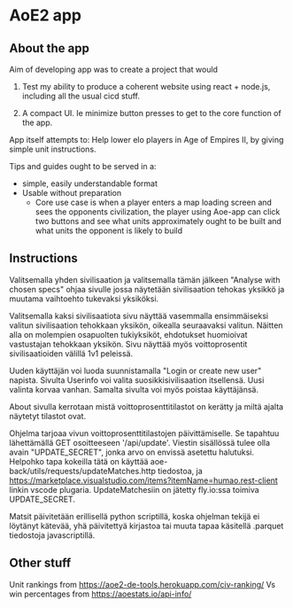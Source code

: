# AoE2 app

## About the app

Aim of developing app was to create a project that would

1. Test my ability to produce a coherent website using react + node.js, including all the usual cicd stuff.

2. A compact UI. Ie minimize button presses to get to the core function of the app.

App itself attempts to: 
Help lower elo players in Age of Empires II, by giving simple unit instructions.

Tips and guides ought to be served in a:

- simple, easily understandable format
- Usable without preparation
  - Core use case is when a player enters a map loading screen and sees the opponents civilization, the player using Aoe-app can click two buttons and see what units approximately ought to be built and what units the opponent is likely to build

## Instructions

Valitsemalla yhden sivilisaation ja valitsemalla tämän jälkeen "Analyse with chosen specs" ohjaa sivulle jossa näytetään sivilisaation tehokas yksikkö ja muutama vaihtoehto tukevaksi yksiköksi.

Valitsemalla kaksi sivilisaatiota sivu näyttää vasemmalla ensimmäiseksi valitun sivilisaation tehokkaan yksikön, oikealla seuraavaksi valitun. Näitten alla on molempien osapuolten tukiyksiköt, ehdotukset huomioivat vastustajan tehokkaan yksikön. Sivu näyttää myös voittoprosentit sivilisaatioiden välillä 1v1 peleissä.

Uuden käyttäjän voi luoda suunnistamalla "Login or create new user" napista. Sivulta Userinfo voi valita suosikkisivilisaation itsellensä. Uusi valinta korvaa vanhan. Samalta sivulta voi myös poistaa käyttäjänsä.

About sivulla kerrotaan mistä voittoprosenttitilastot on kerätty ja miltä ajalta näytetyt tilastot ovat.

Ohjelma tarjoaa vivun voittoprosenttitilastojen päivittämiselle. Se tapahtuu lähettämällä GET osoitteeseen '/api/update'. Viestin sisällössä tulee olla avain "UPDATE_SECRET", jonka arvo on envissä asetettu halutuksi. Helpohko tapa kokeilla tätä on käyttää aoe-back/utils/requests/updateMatches.http tiedostoa, ja https://marketplace.visualstudio.com/items?itemName=humao.rest-client linkin vscode plugaria. UpdateMatchesiin on jätetty fly.io:ssa toimiva UPDATE_SECRET.

Matsit päivitetään erillisellä python scriptillä, koska ohjelman tekijä ei löytänyt kätevää, yhä päivitettyä kirjastoa tai muuta tapaa käsitellä .parquet tiedostoja javascriptillä.

## Other stuff
Unit rankings from https://aoe2-de-tools.herokuapp.com/civ-ranking/
Vs win percentages from https://aoestats.io/api-info/ 